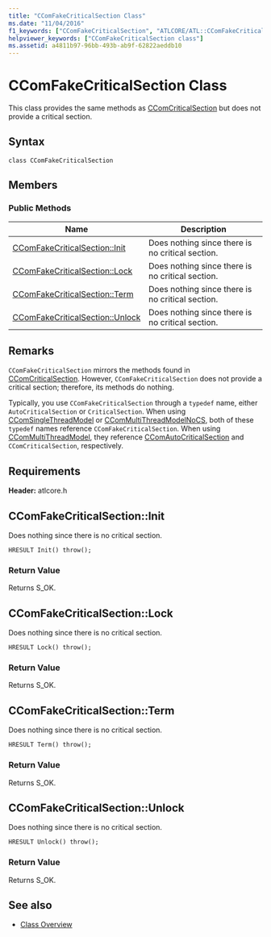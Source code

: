 ```yaml
---
title: "CComFakeCriticalSection Class"
ms.date: "11/04/2016"
f1_keywords: ["CComFakeCriticalSection", "ATLCORE/ATL::CComFakeCriticalSection", "ATLCORE/ATL::CComFakeCriticalSection::Init", "ATLCORE/ATL::CComFakeCriticalSection::Lock", "ATLCORE/ATL::CComFakeCriticalSection::Term", "ATLCORE/ATL::CComFakeCriticalSection::Unlock"]
helpviewer_keywords: ["CComFakeCriticalSection class"]
ms.assetid: a4811b97-96bb-493b-ab9f-62822aeddb10
---
```

# CComFakeCriticalSection Class

This class provides the same methods as [CComCriticalSection](../../atl/reference/ccomcriticalsection-class.md) but does not provide a critical section.

## Syntax

```
class CComFakeCriticalSection
```

## Members

### Public Methods

|Name|Description|
|----------|-----------------|
|[CComFakeCriticalSection::Init](#init)|Does nothing since there is no critical section.|
|[CComFakeCriticalSection::Lock](#lock)|Does nothing since there is no critical section.|
|[CComFakeCriticalSection::Term](#term)|Does nothing since there is no critical section.|
|[CComFakeCriticalSection::Unlock](#unlock)|Does nothing since there is no critical section.|

## Remarks

`CComFakeCriticalSection` mirrors the methods found in [CComCriticalSection](../../atl/reference/ccomcriticalsection-class.md). However, `CComFakeCriticalSection` does not provide a critical section; therefore, its methods do nothing.

Typically, you use `CComFakeCriticalSection` through a `typedef` name, either `AutoCriticalSection` or `CriticalSection`. When using [CComSingleThreadModel](../../atl/reference/ccomsinglethreadmodel-class.md) or [CComMultiThreadModelNoCS](../../atl/reference/ccommultithreadmodelnocs-class.md), both of these `typedef` names reference `CComFakeCriticalSection`. When using [CComMultiThreadModel](../../atl/reference/ccommultithreadmodel-class.md), they reference [CComAutoCriticalSection](../../atl/reference/ccomautocriticalsection-class.md) and `CComCriticalSection`, respectively.

## Requirements

**Header:** atlcore.h

##  <a name="init"></a>  CComFakeCriticalSection::Init

Does nothing since there is no critical section.

```
HRESULT Init() throw();
```

### Return Value

Returns S_OK.

##  <a name="lock"></a>  CComFakeCriticalSection::Lock

Does nothing since there is no critical section.

```
HRESULT Lock() throw();
```

### Return Value

Returns S_OK.

##  <a name="term"></a>  CComFakeCriticalSection::Term

Does nothing since there is no critical section.

```
HRESULT Term() throw();
```

### Return Value

Returns S_OK.

##  <a name="unlock"></a>  CComFakeCriticalSection::Unlock

Does nothing since there is no critical section.

```
HRESULT Unlock() throw();
```

### Return Value

Returns S_OK.

## See also

- [Class Overview](../../atl/atl-class-overview.md)
